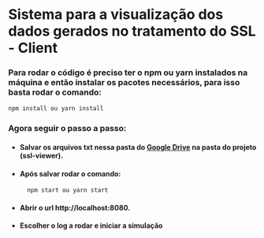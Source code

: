 # Sistema para a visualização dos dados gerados no tratamento do SSL - Client
### Para rodar o código é preciso ter o npm ou yarn instalados na máquina e então instalar os pacotes necessários, para isso basta rodar o comando:
    npm install ou yarn install 
### Agora seguir o passo a passo:
- #### Salvar os arquivos txt nessa pasta do [Google Drive][drive] na pasta do projeto (ssl-viewer).
- #### Após salvar rodar o comando:
        npm start ou yarn start
- #### Abrir o url http://localhost:8080.
- #### Escolher o log a rodar e iniciar a simulação

[drive]: <https://drive.google.com/drive/folders/1vCzCi_ndnWfOjVI9seirMfU_oWk5nF3V?usp=sharing>
